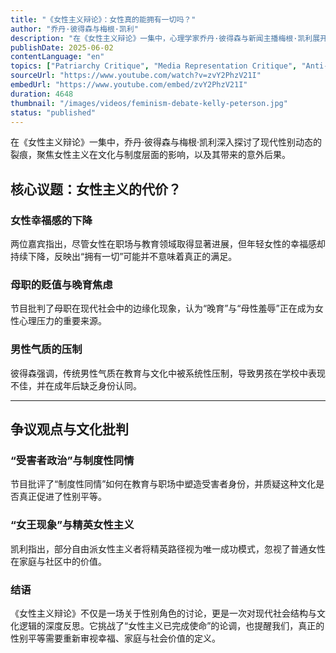 ```yaml
---
title: "《女性主义辩论》：女性真的能拥有一切吗？"
author: "乔丹·彼得森与梅根·凯利"
description: "在《女性主义辩论》一集中，心理学家乔丹·彼得森与新闻主播梅根·凯利展开深度对话，探讨现代女性主义的文化与心理影响，尤其是女性幸福感下降、传统男性气质的压制，以及母职与职业之间的张力。"
publishDate: 2025-06-02
contentLanguage: "en"
topics: ["Patriarchy Critique", "Media Representation Critique", "Anti-Feminism Studies"]
sourceUrl: "https://www.youtube.com/watch?v=zvY2PhzV21I"
embedUrl: "https://www.youtube.com/embed/zvY2PhzV21I"
duration: 4648
thumbnail: "/images/videos/feminism-debate-kelly-peterson.jpg"
status: "published"
---
```


在《女性主义辩论》一集中，乔丹·彼得森与梅根·凯利深入探讨了现代性别动态的裂痕，聚焦女性主义在文化与制度层面的影响，以及其带来的意外后果。

## 核心议题：女性主义的代价？

### 女性幸福感的下降
两位嘉宾指出，尽管女性在职场与教育领域取得显著进展，但年轻女性的幸福感却持续下降，反映出“拥有一切”可能并不意味着真正的满足。

### 母职的贬值与晚育焦虑
节目批判了母职在现代社会中的边缘化现象，认为“晚育”与“母性羞辱”正在成为女性心理压力的重要来源。

### 男性气质的压制
彼得森强调，传统男性气质在教育与文化中被系统性压制，导致男孩在学校中表现不佳，并在成年后缺乏身份认同。

---

## 争议观点与文化批判

### “受害者政治”与制度性同情
节目批评了“制度性同情”如何在教育与职场中塑造受害者身份，并质疑这种文化是否真正促进了性别平等。

### “女王现象”与精英女性主义
凯利指出，部分自由派女性主义者将精英路径视为唯一成功模式，忽视了普通女性在家庭与社区中的价值。

### 结语
《女性主义辩论》不仅是一场关于性别角色的讨论，更是一次对现代社会结构与文化逻辑的深度反思。它挑战了“女性主义已完成使命”的论调，也提醒我们，真正的性别平等需要重新审视幸福、家庭与社会价值的定义。
